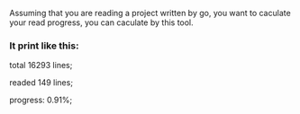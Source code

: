 Assuming that you are reading a project written by go, you want to caculate your read progress, you can caculate by this tool.

### It print like this:


total 16293 lines;

readed 149 lines;

progress: 0.91%;